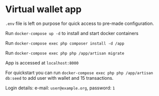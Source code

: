 # Virtual wallet app

`.env` file is left on purpose for quick access to pre-made configuration.

Run `docker-compose up -d` to install and start docker containers

Run `docker-compose exec php composer install -d /app`

Run `docker-compose exec php php /app/artisan migrate`

App is accessed at `localhost:8000`

For quickstart you can run `docker-compose exec php php /app/artisan db:seed` to add user with wallet and 15 transactions.

Login details:
e-mail: `user@example.org`,
password: `1`
